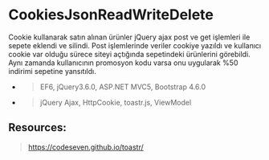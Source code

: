 # CookiesJsonReadWriteDelete
Cookie kullanarak satın alınan ürünler jQuery ajax post ve get işlemleri ile sepete eklendi ve silindi. Post işlemlerinde veriler cookiye yazıldı ve kullanıcı cookie var olduğu sürece siteyi açtığında sepetindeki ürünlerini görebildi. Aynı zamanda kullanıcının promosyon kodu varsa onu uygularak %50 indirimi sepetine yansıtıldı.
- > EF6, jQuery3.6.0, ASP.NET MVC5, Bootstrap 4.6.0
- > jQuery Ajax, HttpCookie, toastr.js, ViewModel
## Resources:
>https://codeseven.github.io/toastr/
